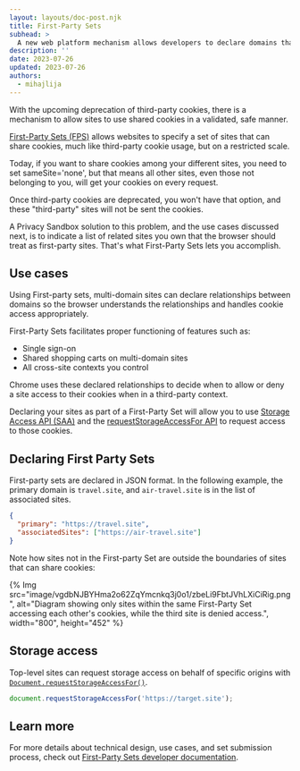 ```yaml
---
layout: layouts/doc-post.njk
title: First-Party Sets
subhead: >
  A new web platform mechanism allows developers to declare domains that can share cookies.
description: ''
date: 2023-07-26
updated: 2023-07-26
authors:
  - mihajlija
---
```


With the upcoming deprecation of third-party cookies, there is a mechanism to allow sites to use shared cookies in a validated, safe manner.

[First-Party Sets (FPS)](/docs/privacy-sandbox/first-party-sets/) allows websites to specify a set of sites that can share cookies, much like third-party cookie usage, but on a restricted scale.

Today, if you want to share cookies among your different sites, you need to set sameSite='none', but that means all other sites, even those not belonging to you, will get your cookies on every request.

Once third-party cookies are deprecated, you won't have that option, and these "third-party" sites will not be sent the cookies.

A Privacy Sandbox solution to this problem, and the use cases discussed next, is to indicate a list of related sites you own that the browser should treat as first-party sites. That's what First-Party Sets lets you accomplish.

## Use cases

Using First-party sets, multi-domain sites can declare relationships between domains so the browser understands the relationships and handles cookie access appropriately.

First-Party Sets facilitates proper functioning of features such as:

- Single sign-on
- Shared shopping carts on multi-domain sites 
- All cross-site contexts you control 


<!--
{% Img src="image/vgdbNJBYHma2o62ZqYmcnkq3j0o1/NIUl4xLnUCe3yYP7TblC.png", alt="Diagram showing three sites accessing each other's cookies.", width="800", height="446" %}
-->

Chrome uses these declared relationships to decide when to allow or deny a site access to their cookies when in a third-party context.

Declaring your sites as part of a First-Party Set will allow you to use [Storage Access API (SAA)](/docs/privacy-sandbox/first-party-sets-integration/#storage-access-api) and the [requestStorageAccessFor API](/docs/privacy-sandbox/first-party-sets-integration/#requeststorageaccessfor-in-chrome) to request access to those cookies.


## Declaring First Party Sets

First-party sets are declared in JSON format. In the following example, the primary domain is `travel.site`, and `air-travel.site` is in the list of associated sites.

```json
{
  "primary": "https://travel.site",
  "associatedSites": ["https://air-travel.site"]
}
```
Note how sites not in the First-party Set are outside the boundaries of sites that can share cookies:

{% Img src="image/vgdbNJBYHma2o62ZqYmcnkq3j0o1/zbeLi9FbtJVhLXiCiRig.png", alt="Diagram showing only sites within the same First-Party Set accessing each other's cookies, while the third site is denied access.", width="800", height="452" %}

## Storage access

Top-level sites can request storage access on behalf of specific origins with [`Document.requestStorageAccessFor()`](https://privacycg.github.io/requestStorageAccessFor/).

```js
document.requestStorageAccessFor('https://target.site');
```

## Learn more

For more details about technical design, use cases, and set submission process, check out [First-Party Sets developer documentation](/docs/privacy-sandbox/first-party-sets-integration/).
